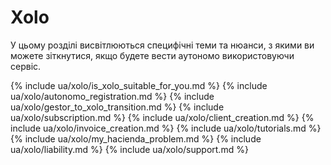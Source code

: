 # Xolo

У цьому розділі висвітлюються специфічні теми та нюанси, з якими ви можете зіткнутися, якщо будете вести аутономо 
використовуючи сервіс.

{% include ua/xolo/is_xolo_suitable_for_you.md %}
{% include ua/xolo/autonomo_registration.md %}
{% include ua/xolo/gestor_to_xolo_transition.md %}
{% include ua/xolo/subscription.md %}
{% include ua/xolo/client_creation.md %}
{% include ua/xolo/invoice_creation.md %}
{% include ua/xolo/tutorials.md %}
{% include ua/xolo/my_hacienda_problem.md %}
{% include ua/xolo/liability.md %}
{% include ua/xolo/support.md %}
